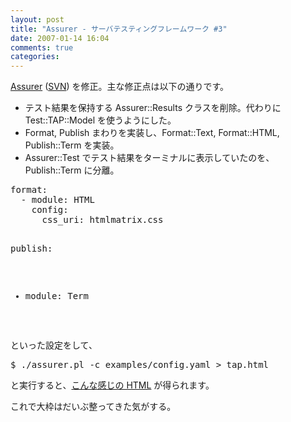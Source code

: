 ```yaml
---
layout: post
title: "Assurer - サーバテスティングフレームワーク #3"
date: 2007-01-14 16:04
comments: true
categories: 
---
```

<p>
<a class="ext-link" href="http://trac.mizzy.org/public/browser/library/perl/trunk/Assurer"><span class="icon"></span>Assurer</a> (<a class="ext-link" href="http://svn.mizzy.org/public/library/perl/trunk/Assurer/"><span class="icon"></span>SVN</a>) を修正。主な修正点は以下の通りです。
</p>
<ul><li>テスト結果を保持する Assurer::Results クラスを削除。代わりに Test::TAP::Model を使うようにした。</li>
<li>Format, Publish まわりを実装し、Format::Text, Format::HTML, Publish::Term を実装。</li>
<li>Assurer::Test でテスト結果をターミナルに表示していたのを、Publish::Term に分離。</li></ul>
<pre class="wiki">
format:
  - module: HTML
    config:
      css_uri: htmlmatrix.css

publish:
  - module: Term
</pre>
<p>
といった設定をして、
</p>
<pre class="wiki">
$ ./assurer.pl -c examples/config.yaml > tap.html
</pre>
<p>
と実行すると、<a class="ext-link" href="http://mizzy.org/archives/tap.html"><span class="icon"></span>こんな感じの HTML</a> が得られます。
</p>
<p>
これで大枠はだいぶ整ってきた気がする。
</p>